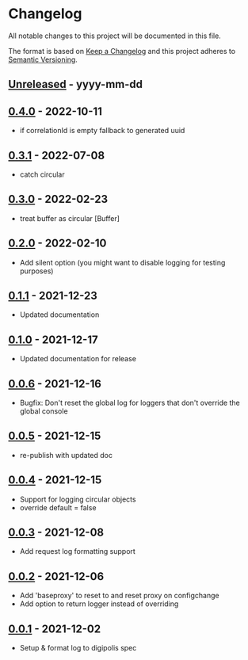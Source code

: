 # Changelog
All notable changes to this project will be documented in this file.

The format is based on [Keep a Changelog](http://keepachangelog.com/)
and this project adheres to [Semantic Versioning](http://semver.org/).

[Unreleased]: https://github.com/digipolisantwerp/authz_module_nodejs/compare/v0.0.4...HEAD
## [Unreleased] - yyyy-mm-dd

[0.4.0]: https://github.com/digipolisantwerp/log_module_nodejs/tree/v0.4.0
## [0.4.0] - 2022-10-11

- if correlationId is empty fallback to generated uuid

[0.3.1]: https://github.com/digipolisantwerp/log_module_nodejs/tree/v0.3.1
## [0.3.1] - 2022-07-08

- catch circular

[0.3.0]: https://github.com/digipolisantwerp/log_module_nodejs/tree/v0.3.0
## [0.3.0] - 2022-02-23

- treat buffer as circular [Buffer]

[0.2.0]: https://github.com/digipolisantwerp/log_module_nodejs/tree/v0.2.0
## [0.2.0] - 2022-02-10

- Add silent option (you might want to disable logging for testing purposes)

[0.1.1]: https://github.com/digipolisantwerp/log_module_nodejs/tree/v0.1.1
## [0.1.1] - 2021-12-23

- Updated documentation

    [0.1.0]: https://github.com/digipolisantwerp/log_module_nodejs/tree/v0.1.0
## [0.1.0] - 2021-12-17

- Updated documentation for release

[0.0.6]: https://github.com/digipolisantwerp/log_module_nodejs/tree/v0.0.6
## [0.0.6] - 2021-12-16

- Bugfix: Don't reset the global log for loggers that don't override the global console

[0.0.5]: https://github.com/digipolisantwerp/log_module_nodejs/tree/v0.0.5
## [0.0.5] - 2021-12-15

- re-publish with updated doc

[0.0.4]: https://github.com/digipolisantwerp/log_module_nodejs/tree/v0.0.4
## [0.0.4] - 2021-12-15

- Support for logging circular objects
- override default = false

[0.0.3]: https://github.com/digipolisantwerp/log_module_nodejs/tree/v0.0.3
## [0.0.3] - 2021-12-08

- Add request log formatting support

[0.0.2]: https://github.com/digipolisantwerp/log_module_nodejs/tree/v0.0.2
## [0.0.2] - 2021-12-06

- Add 'baseproxy' to reset to and reset proxy on configchange
- Add option to return logger instead of overriding

[0.0.1]: https://github.com/digipolisantwerp/log_module_nodejs/tree/v0.0.1
## [0.0.1] - 2021-12-02

- Setup & format log to digipolis spec
